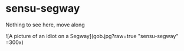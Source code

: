 # sensu-segway
Nothing to see here, move along

![A picture of an idiot on a Segway](gob.jpg?raw=true "sensu-segway" =300x)
